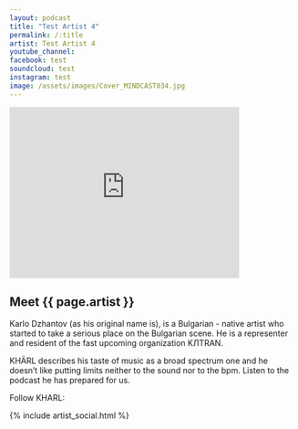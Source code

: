 ```yaml
---
layout: podcast
title: "Test Artist 4"
permalink: /:title
artist: Test Artist 4
youtube_channel: 
facebook: test
soundcloud: test
instagram: test
image: /assets/images/Cover_MINDCAST034.jpg
---
```


 <iframe width="80%" height="300" scrolling="no" frameborder="no" allow="autoplay" src="https://w.soundcloud.com/player/?url=https%3A//api.soundcloud.com/tracks/651383546&color=%2318191a&auto_play=false&hide_related=false&show_comments=false&show_user=false&show_reposts=false&show_teaser=false&visual=true&cookie_policy=false"></iframe>

<h2>Meet {{ page.artist }}</h2>

<p>Karlo Dzhantov (as his original name is), is a Bulgarian - native artist who started to take a serious place on the Bulgarian scene. He is a representer and resident of the fast upcoming organization KЛTRAN.</p>

<p>KHÄRL describes his taste of music as a broad spectrum one and he doesn’t like putting limits neither to the sound nor to the bpm. Listen to the podcast he has prepared for us.</p>

<p>Follow KHARL:</p>

{% include artist_social.html %}